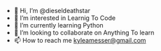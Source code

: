 - 👋 Hi, I’m @dieseldeathstar
- 👀 I’m interested in Learnig To Code
- 🌱 I’m currently learning Python
- 💞️ I’m looking to collaborate on Anything To learn
- 📫 How to reach me kyleamesser@gmail.com

<!---
dieseldeathstar/dieseldeathstar is a ✨ special ✨ repository because its `README.md` (this file) appears on your GitHub profile.
You can click the Preview link to take a look at your changes.
--->
